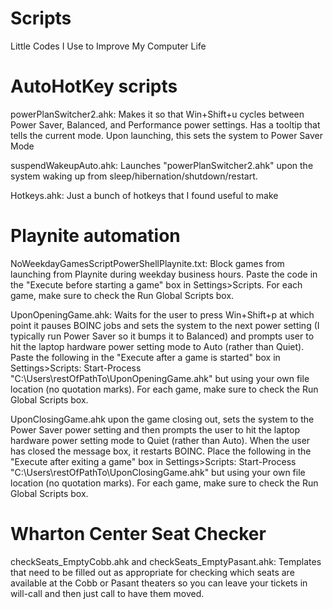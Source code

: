 # Scripts
Little Codes I Use to Improve My Computer Life

# AutoHotKey scripts

powerPlanSwitcher2.ahk: Makes it so that Win+Shift+u cycles between Power Saver, Balanced, and Performance power settings. Has a tooltip that tells the current mode. Upon launching, this sets the system to Power Saver Mode

suspendWakeupAuto.ahk: Launches "powerPlanSwitcher2.ahk" upon the system waking up from sleep/hibernation/shutdown/restart.

Hotkeys.ahk: Just a bunch of hotkeys that I found useful to make


# Playnite automation

NoWeekdayGamesScriptPowerShellPlaynite.txt: Block games from launching from Playnite during weekday business hours. Paste the code in the "Execute before starting a game" box in Settings>Scripts. For each game, make sure to check the Run Global Scripts box.

UponOpeningGame.ahk: Waits for the user to press Win+Shift+p at which point it pauses BOINC jobs and sets the system to the next power setting (I typically run Power Saver so it bumps it to Balanced) and prompts user to hit the laptop hardware power setting mode to Auto (rather than Quiet). 
Paste the following in the "Execute after a game is started" box in Settings>Scripts: Start-Process "C:\Users\restOfPathTo\UponOpeningGame.ahk" but using your own file location (no quotation marks). For each game, make sure to check the Run Global Scripts box.

UponClosingGame.ahk upon the game closing out, sets the system to the Power Saver power setting and then prompts the user to hit the laptop hardware power setting mode to Quiet (rather than Auto). When the user has closed the message box, it restarts BOINC. 
Place the following in the "Execute after exiting a game" box in Settings>Scripts: Start-Process "C:\Users\restOfPathTo\UponClosingGame.ahk" but using your own file location (no quotation marks). For each game, make sure to check the Run Global Scripts box.

# Wharton Center Seat Checker

checkSeats_EmptyCobb.ahk and checkSeats_EmptyPasant.ahk: Templates that need to be filled out as appropriate for checking which seats are available at the Cobb or Pasant theaters so you can leave your tickets in will-call and then just call to have them moved.
